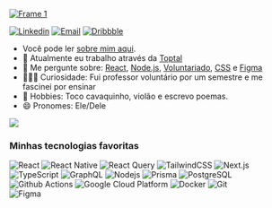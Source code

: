 [![Frame 1](https://user-images.githubusercontent.com/9030018/161333799-9247dcfa-5626-46ae-92be-fe2efaa13942.jpg)
](https://vinpac.io/)

[![Linkedin](https://img.shields.io/badge/-Linkedin-blue?style=for-the-badge&logo=Linkedin&logoColor=white&link=https://www.linkedin.com/in/josias-furtado-028500190/)](https://www.linkedin.com/in/vinpac/)
[![Email](https://img.shields.io/badge/-Email-c14438?style=for-the-badge&logo=Gmail&logoColor=white&link=mailto:vin175pacheco@gmail.com)](mailto:vin175pacheco@gmail.com)
[![Dribbble](https://img.shields.io/badge/-Dribbble-c14438?style=for-the-badge&logo=Dribbble&color=ea4c89&logoColor=white&link=https://dribbble.com/vinpac)](https://dribbble.com/vinpac)

- Você pode ler [sobre mim aqui](https://vinpac.io/). 
- 💎 Atualmente eu trabalho através da [Toptal](https://www.toptal.com/)
- 💬 Me pergunte sobre: [React](http://reactjs.org/), [Node.js](https://nodejs.org/en/), [Voluntariado](https://atados.com.br), [CSS](https://tailwindcss.com/) e [Figma](https://www.figma.com/)
- 🙋🏻‍♂️ Curiosidade: Fui professor voluntário por um semestre e me fascinei por ensinar
- 🎵 Hobbies: Toco cavaquinho, violão e escrevo poemas.
- 😄 Pronomes: Ele/Dele

![](https://visitor-badge.laobi.icu/badge?page_id=vinpac.vinpac)


### Minhas tecnologias favoritas

<p>
  <img alt="React" src="https://img.shields.io/badge/-React-20242a?style=flat-square&logo=react&logoColor=61dafb" />
  <img alt="React Native" src="https://img.shields.io/badge/-React_Native-45b8d8?style=flat-square&logo=react&logoColor=white" />
  <img alt="React Query" src="https://img.shields.io/badge/-React%20Query-ff4154?style=flat-square&logo=reactquery&logoColor=white" />
  <img alt="TailwindCSS" src="https://img.shields.io/badge/-TailwindCSS-05b6d4?style=flat-square&logo=Tailwind-CSS&logoColor=white" />
  <img alt="Next.js" src="https://img.shields.io/badge/-NextJs-black?style=flat-square&logo=next.js&logoColor=white" />
  <br/>
  <img alt="TypeScript" src="https://img.shields.io/badge/-TypeScript-007ACC?style=flat-square&logo=typescript&logoColor=white" />
  <img alt="GraphQL" src="https://img.shields.io/badge/-GraphQL-E10098?style=flat-square&logo=graphql&logoColor=white" />
  <img alt="Nodejs" src="https://img.shields.io/badge/-Nodejs-43853d?style=flat-square&logo=Node.js&logoColor=white" />
  <img alt="Prisma" src="https://img.shields.io/badge/-Prisma-37a169?style=flat-square&logo=prisma&logoColor=white" />
  <img alt="PostgreSQL" src="https://img.shields.io/badge/-PostgreSQL-13aa52?style=flat-square&logo=postgreSQL&logoColor=white" />
  
  <br/>
  <img alt="Github Actions" src="https://img.shields.io/badge/-Github_Actions-2088FF?style=flat-square&logo=github-actions&logoColor=white" />
  <img alt="Google Cloud Platform" src="https://img.shields.io/badge/-Google_Cloud_Platform-1a73e8?style=flat-square&logo=google-cloud&logoColor=white" />
  <img alt="Docker" src="https://img.shields.io/badge/-Docker-46a2f1?style=flat-square&logo=docker&logoColor=white" />
  <img alt="Git" src="https://img.shields.io/badge/-Git-F05032?style=flat-square&logo=git&logoColor=white" />

  <br/>

  <img alt="Figma" src="https://img.shields.io/badge/-Figma-111111?style=flat-square&logo=Figma&logoColor=white" />
</p>
